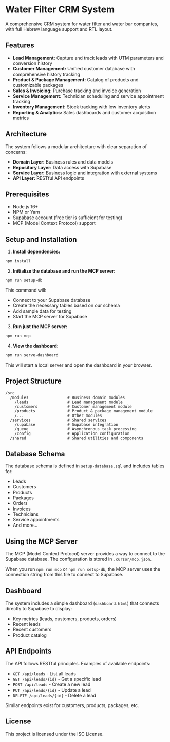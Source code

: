 # Water Filter CRM System

A comprehensive CRM system for water filter and water bar companies, with full Hebrew language support and RTL layout.

## Features

- **Lead Management:** Capture and track leads with UTM parameters and conversion history
- **Customer Management:** Unified customer database with comprehensive history tracking
- **Product & Package Management:** Catalog of products and customizable packages
- **Sales & Invoicing:** Purchase tracking and invoice generation
- **Service Management:** Technician scheduling and service appointment tracking
- **Inventory Management:** Stock tracking with low inventory alerts
- **Reporting & Analytics:** Sales dashboards and customer acquisition metrics

## Architecture

The system follows a modular architecture with clear separation of concerns:

- **Domain Layer:** Business rules and data models
- **Repository Layer:** Data access with Supabase
- **Service Layer:** Business logic and integration with external systems
- **API Layer:** RESTful API endpoints

## Prerequisites

- Node.js 16+
- NPM or Yarn
- Supabase account (free tier is sufficient for testing)
- MCP (Model Context Protocol) support

## Setup and Installation

1. **Install dependencies:**

```bash
npm install
```

2. **Initialize the database and run the MCP server:**

```bash
npm run setup-db
```

This command will:
- Connect to your Supabase database
- Create the necessary tables based on our schema
- Add sample data for testing
- Start the MCP server for Supabase

3. **Run just the MCP server:**

```bash
npm run mcp
```

4. **View the dashboard:**

```bash
npm run serve-dashboard
```

This will start a local server and open the dashboard in your browser.

## Project Structure

```
/src
  /modules                 # Business domain modules
    /leads                 # Lead management module
    /customers             # Customer management module
    /products              # Product & package management module
    /...                   # Other modules
  /services                # Shared services
    /supabase              # Supabase integration
    /queue                 # Asynchronous task processing
    /config                # Application configuration
  /shared                  # Shared utilities and components
```

## Database Schema

The database schema is defined in `setup-database.sql` and includes tables for:

- Leads
- Customers
- Products
- Packages
- Orders
- Invoices
- Technicians
- Service appointments
- And more...

## Using the MCP Server

The MCP (Model Context Protocol) server provides a way to connect to the Supabase database. The configuration is stored in `.cursor/mcp.json`.

When you run `npm run mcp` or `npm run setup-db`, the MCP server uses the connection string from this file to connect to Supabase.

## Dashboard

The system includes a simple dashboard (`dashboard.html`) that connects directly to Supabase to display:

- Key metrics (leads, customers, products, orders)
- Recent leads
- Recent customers
- Product catalog

## API Endpoints

The API follows RESTful principles. Examples of available endpoints:

- `GET /api/leads` - List all leads
- `GET /api/leads/{id}` - Get a specific lead
- `POST /api/leads` - Create a new lead
- `PUT /api/leads/{id}` - Update a lead
- `DELETE /api/leads/{id}` - Delete a lead

Similar endpoints exist for customers, products, packages, etc.

## License

This project is licensed under the ISC License. 